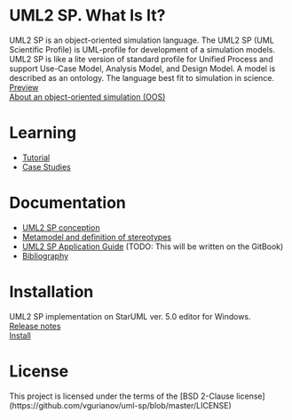 <h1 id="header-1"><a href="#header-1"></a>UML2 SP. What Is It?</h1>
UML2 SP is an object-oriented simulation language. The UML2 SP (UML Scientific Profile) is UML-profile for development of a simulation models. UML2 SP is like a lite version of standard profile for Unified Process and support Use-Case Model, Analysis Model, and Design Model. A model is described as an ontology. The language best fit to simulation in science.
<br/><a href="annotations">Preview</a>
<br/><a href="oos">About an object-oriented simulation (OOS)</a>

<h1 id="header-3"><a href="#header-2"></a>Learning</h1>

- <a href="tutorial">Tutorial</a>
- <a href="case_studies">Case Studies</a>


<h1 id="header-4"><a href="#header-3"></a>Documentation</h1>

- <a href="conception">UML2 SP conception</a>
- <a href="metamodel">Metamodel and definition of stereotypes</a>
- [UML2 SP Application Guide](https://github.com/vgurianov/uml-sp/wiki) (TODO: This will be written on the GitBook)
- <a href="bibliography">Bibliography</a>


<h1 id="header-5"><a href="#header-4"></a>Installation</h1>
UML2 SP implementation on StarUML ver. 5.0 editor for Windows.<br/>
<a href="https://github.com/vgurianov/uml-sp/blob/master/UML2%20SP/release.md">Release notes</a><br/>
<a href="https://github.com/vgurianov/uml-sp/blob/master/UML2%20SP/readme.md">Install</a><br/>

<h1 id="header-6"><a href="#header-5"></a>License</h1>
This project is licensed under the terms of the [BSD 2-Clause license](https://github.com/vgurianov/uml-sp/blob/master/LICENSE)<br/>

